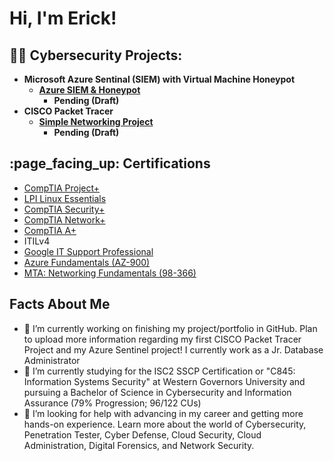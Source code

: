 <h1>Hi, I'm Erick! </h1>

<h2>👨‍💻 Cybersecurity Projects:</h2>

- <b>Microsoft Azure Sentinal (SIEM) with Virtual Machine Honeypot
   - [Azure SIEM & Honeypot](https://github.com/ErickVillegas24/AzureSIEMHoneypot)
      - Pending (Draft) </b>
- <b> CISCO Packet Tracer
  - [Simple Networking Project](https://github.com/ErickVillegas24/SimpleNetworkingProject)
     - Pending (Draft) </b>

<h2> :page_facing_up: Certifications </h2>

- [CompTIA Project+](https://www.credly.com/badges/c6b65adf-2aaa-43ad-a260-f981d7c8d31b/public_url)
- [LPI Linux Essentials](https://cs.lpi.org/caf/Xamman/certification/verify/LPI000566360/kj59ebkr4l)
- [CompTIA Security+](https://www.credly.com/badges/f3a785b8-9c2d-4727-95f2-9d7e65128da0/public_url)
- [CompTIA Network+](https://www.credly.com/badges/0fdbc65c-b09a-4a46-a479-51ae432f63e3/public_url)
- [CompTIA A+](https://www.credly.com/badges/1df949c5-80a6-4684-88ea-55b538a68805/public_url)
- ITILv4
- [Google IT Support Professional](https://www.credly.com/badges/f006e83a-77a3-497e-848e-b4585f903d8c/public_url)
- [Azure Fundamentals (AZ-900)](https://www.credly.com/badges/030ff988-16ba-4409-ae21-217bdc4bd44c/public_url)
- [MTA: Networking Fundamentals (98-366)](https://www.credly.com/badges/d2ce92c9-b46c-4448-8db3-c35656147d9a/public_url)

<h2> Facts About Me </h2>

- 🔭 I’m currently working on finishing my project/portfolio in GitHub. Plan to upload more information regarding my first CISCO Packet Tracer Project and my Azure Sentinel project! I currently work as a Jr. Database Administrator
- 🌱 I’m currently studying for the ISC2 SSCP Certification or "C845: Information Systems Security" at Western Governors University and pursuing a Bachelor of Science in Cybersecurity and Information Assurance (79% Progression; 96/122 CUs)
- 🤔 I’m looking for help with advancing in my career and getting more hands-on experience. Learn more about the world of Cybersecurity, Penetration Tester, Cyber Defense, Cloud Security, Cloud Administration, Digital Forensics, and Network Security.


